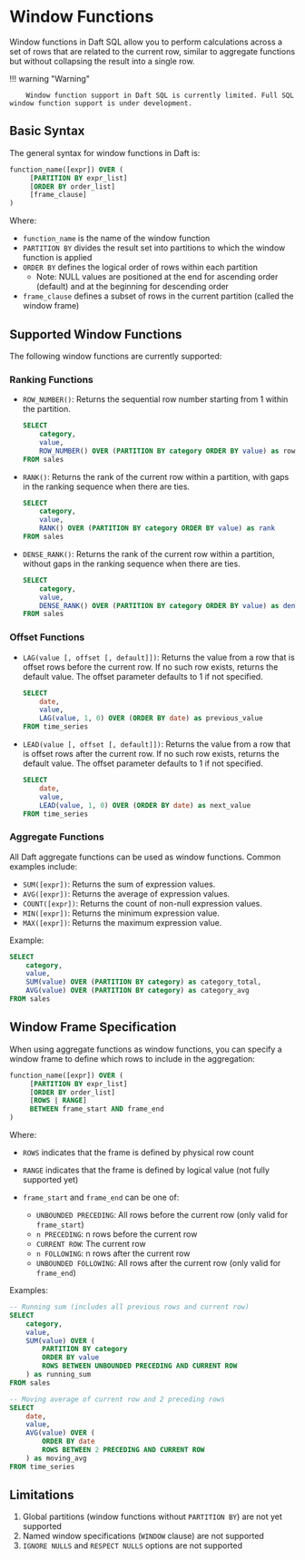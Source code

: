 # Window Functions

Window functions in Daft SQL allow you to perform calculations across a set of rows that are related to the current row, similar to aggregate functions but without collapsing the result into a single row.

!!! warning "Warning"

        Window function support in Daft SQL is currently limited. Full SQL window function support is under development.

## Basic Syntax

The general syntax for window functions in Daft is:

```sql
function_name([expr]) OVER (
     [PARTITION BY expr_list]
     [ORDER BY order_list]
     [frame_clause]
)
```

Where:

- `function_name` is the name of the window function
- `PARTITION BY` divides the result set into partitions to which the window function is applied
- `ORDER BY` defines the logical order of rows within each partition
    - Note: NULL values are positioned at the end for ascending order (default) and at the beginning for descending order
- `frame_clause` defines a subset of rows in the current partition (called the window frame)

## Supported Window Functions

The following window functions are currently supported:

### Ranking Functions

- `ROW_NUMBER()`: Returns the sequential row number starting from 1 within the partition.

    ```sql
    SELECT
        category,
        value,
        ROW_NUMBER() OVER (PARTITION BY category ORDER BY value) as row_num
    FROM sales
    ```

- `RANK()`: Returns the rank of the current row within a partition, with gaps in the ranking sequence when there are ties.

    ```sql
    SELECT
        category,
        value,
        RANK() OVER (PARTITION BY category ORDER BY value) as rank
    FROM sales
    ```

- `DENSE_RANK()`: Returns the rank of the current row within a partition, without gaps in the ranking sequence when there are ties.

    ```sql
    SELECT
        category,
        value,
        DENSE_RANK() OVER (PARTITION BY category ORDER BY value) as dense_rank
    FROM sales
    ```

### Offset Functions

- `LAG(value [, offset [, default]])`: Returns the value from a row that is offset rows before the current row. If no such row exists, returns the default value. The offset parameter defaults to 1 if not specified.

    ```sql
    SELECT
        date,
        value,
        LAG(value, 1, 0) OVER (ORDER BY date) as previous_value
    FROM time_series
    ```

- `LEAD(value [, offset [, default]])`: Returns the value from a row that is offset rows after the current row. If no such row exists, returns the default value. The offset parameter defaults to 1 if not specified.

    ```sql
    SELECT
        date,
        value,
        LEAD(value, 1, 0) OVER (ORDER BY date) as next_value
    FROM time_series
    ```

### Aggregate Functions

All Daft aggregate functions can be used as window functions. Common examples include:

- `SUM([expr])`: Returns the sum of expression values.
- `AVG([expr])`: Returns the average of expression values.
- `COUNT([expr])`: Returns the count of non-null expression values.
- `MIN([expr])`: Returns the minimum expression value.
- `MAX([expr])`: Returns the maximum expression value.

Example:

```sql
SELECT
    category,
    value,
    SUM(value) OVER (PARTITION BY category) as category_total,
    AVG(value) OVER (PARTITION BY category) as category_avg
FROM sales
```

## Window Frame Specification

When using aggregate functions as window functions, you can specify a window frame to define which rows to include in the aggregation:

```sql
function_name([expr]) OVER (
     [PARTITION BY expr_list]
     [ORDER BY order_list]
     [ROWS | RANGE]
     BETWEEN frame_start AND frame_end
)
```

Where:

- `ROWS` indicates that the frame is defined by physical row count
- `RANGE` indicates that the frame is defined by logical value (not fully supported yet)
- `frame_start` and `frame_end` can be one of:

    - `UNBOUNDED PRECEDING`: All rows before the current row (only valid for `frame_start`)
    - `n PRECEDING`: n rows before the current row
    - `CURRENT ROW`: The current row
    - `n FOLLOWING`: n rows after the current row
    - `UNBOUNDED FOLLOWING`: All rows after the current row (only valid for `frame_end`)

Examples:

```sql
-- Running sum (includes all previous rows and current row)
SELECT
    category,
    value,
    SUM(value) OVER (
        PARTITION BY category
        ORDER BY value
        ROWS BETWEEN UNBOUNDED PRECEDING AND CURRENT ROW
    ) as running_sum
FROM sales

-- Moving average of current row and 2 preceding rows
SELECT
    date,
    value,
    AVG(value) OVER (
        ORDER BY date
        ROWS BETWEEN 2 PRECEDING AND CURRENT ROW
    ) as moving_avg
FROM time_series
```

## Limitations

1. Global partitions (window functions without `PARTITION BY`) are not yet supported
2. Named window specifications (`WINDOW` clause) are not supported
3. `IGNORE NULLS` and `RESPECT NULLS` options are not supported
